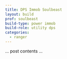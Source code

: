 ```yaml
---
title: DPS Immob Soulbeast
layout: build
prof: soulbeast
build-type: power immob
build-role: utility dps
categories:
  - ranger
---
```


… post contents …